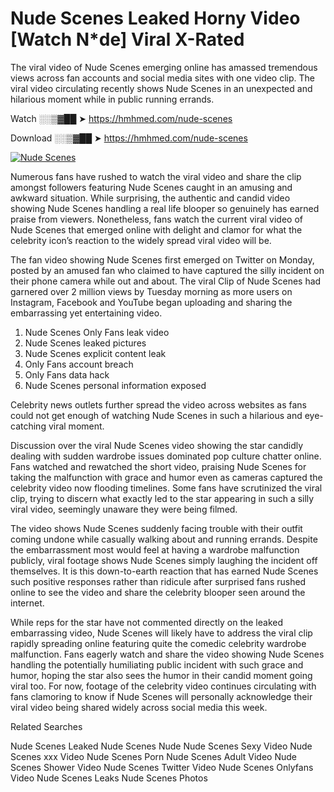 ﻿# Nude Scenes Leaked Horny Video [Watch N*de] Viral X-Rated

The viral video of ﻿Nude Scenes emerging online has amassed tremendous views across fan accounts and social media sites with one video clip. The viral video circulating recently shows ﻿Nude Scenes in an unexpected and hilarious moment while in public running errands. 

Watch ░░▒▓██ ➤ https://hmhmed.com/nude-scenes

Download ░░▒▓██ ➤ https://hmhmed.com/nude-scenes

[![Nude Scenes](https://i.imgur.com/dJHk4Zq.gif)](https://hmhmed.com/nude-scenes)

Numerous fans have rushed to watch the viral video and share the clip amongst followers featuring ﻿Nude Scenes caught in an amusing and awkward situation. While surprising, the authentic and candid video showing ﻿Nude Scenes handling a real life blooper so genuinely has earned praise from viewers. Nonetheless, fans watch the current viral video of ﻿Nude Scenes that emerged online with delight and clamor for what the celebrity icon’s reaction to the widely spread viral video will be.

The fan video showing ﻿Nude Scenes first emerged on Twitter on Monday, posted by an amused fan who claimed to have captured the silly incident on their phone camera while out and about. The viral Clip of ﻿Nude Scenes had garnered over 2 million views by Tuesday morning as more users on Instagram, Facebook and YouTube began uploading and sharing the embarrassing yet entertaining video. 

1. ﻿Nude Scenes Only Fans leak video
2. ﻿Nude Scenes leaked pictures
3. ﻿Nude Scenes explicit content leak
4. Only Fans account breach
5. Only Fans data hack
6. ﻿Nude Scenes personal information exposed

Celebrity news outlets further spread the video across websites as fans could not get enough of watching ﻿Nude Scenes in such a hilarious and eye-catching viral moment. 

Discussion over the viral ﻿Nude Scenes video showing the star candidly dealing with sudden wardrobe issues dominated pop culture chatter online. Fans watched and rewatched the short video, praising ﻿Nude Scenes for taking the malfunction with grace and humor even as cameras captured the celebrity video now flooding timelines. Some fans have scrutinized the viral clip, trying to discern what exactly led to the star appearing in such a silly viral video, seemingly unaware they were being filmed.

The video shows ﻿Nude Scenes suddenly facing trouble with their outfit coming undone while casually walking about and running errands. Despite the embarrassment most would feel at having a wardrobe malfunction publicly, viral footage shows ﻿Nude Scenes simply laughing the incident off themselves. It is this down-to-earth reaction that has earned ﻿Nude Scenes such positive responses rather than ridicule after surprised fans rushed online to see the video and share the celebrity blooper seen around the internet.  

While reps for the star have not commented directly on the leaked embarrassing video, ﻿Nude Scenes will likely have to address the viral clip rapidly spreading online featuring quite the comedic celebrity wardrobe malfunction. Fans eagerly watch and share the video showing ﻿Nude Scenes handling the potentially humiliating public incident with such grace and humor, hoping the star also sees the humor in their candid moment going viral too. For now, footage of the celebrity video continues circulating with fans clamoring to know if ﻿Nude Scenes will personally acknowledge their viral video being shared widely across social media this week.

Related Searches

﻿Nude Scenes Leaked
﻿Nude Scenes Nude
﻿Nude Scenes Sexy Video
﻿Nude Scenes xxx Video
﻿Nude Scenes Porn
﻿Nude Scenes Adult Video
﻿Nude Scenes Shower Video
﻿Nude Scenes Twitter Video
﻿Nude Scenes Onlyfans Video
﻿Nude Scenes Leaks
﻿Nude Scenes Photos
